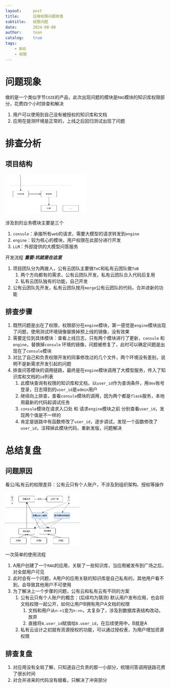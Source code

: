 ```yaml
---
layout:     post
title:      应用权限问题排查
subtitle:   权限问题
date:       2024-08-08
author:     toan
catalog:	true
tags:
    - BUG
    - 权限
---
```




# 问题现象

做的是一个类似字节`COZE`的产品，此次出现问题的模块是`RAG`模块的知识库权限部分，花费四个小时排查和解决

1. 用户可以使用到自己没有被授权的知识库和文档
2. 应用在提测环境是正常的，上线之后回归测试出现了问题

# 排查分析

## 项目结构

<img src="https://github.com/toanwang/toanwang.github.io/raw/master/img/image-20240808%E4%B8%8A%E5%8D%8890609708.png" alt="image-20240808上午90609708" style="zoom:50%;" />

涉及到的业务模块主要是三个

1. `consule`：承接所有`web`的请求，需要大模型的请求转发到`engine`
2. `engine`：较为核心的模块，用户权限在此部分进行开发
3. `LLM`：外部提供的大模型问答服务



开发流程 ***重要:坑就是在这里***

1. 项目团队分为两拨人，公有云团队主要做`ToC`和私有云团队做`ToB`
   1. 两个方向都有的需求，公有云团队开发，私有云团队合入代码后复用
   2. 私有云团队独有的功能，自己开发
2. 公有云团队先开发，私有云团队按月`merge`公有云团队的代码，合并进新的功能

## 排查步骤

1. 既然问题是出在了权限，权限部分在`engine`模块，第一感觉是`engine`模块出现了问题，使用测试环境镜像替换掉预上线的镜像，没有效果
2. 需要定位到具体模块：查看上线日志，只有两个模块进行了更新，`consule` 和 `engine`，替换掉`consule` 环境的镜像，问题被修复了，此时可以确定问题是出现在了`consule`模块
3. 对比了自己和负责权限开发的同事修改过的几个文件，两个环境没有差别，说明不是新需求开发引起的问题
4. 排查问答模块的调用链路，最终是在`engine`模块调用了大模型服务，传入了知识库和文档的`id`列表
   1. 此模块查询有权限的知识库和文档，以`user_id`作为查询条件，用`dev`账号登录，日志得到的`user_id`是`admin`用户
   2. 继续向上排查，查看`consule`模块的调用，因为两个都是`flask`服务，本地用最新的代码起调试任务
   3. `consule`模块在请求入口处 和 请求`engine`模块之前 分别查看`user_id`，发现两个值是不一样的
   4. 肯定是链路中有函数修改了`user_id`，逐步调试，发现一个函数修改了`user_id`，注释掉此模块代码，重新发版，问题解决

# 总结复盘

## 问题原因

看公/私有云的权限差异：公有云只有个人账户，不涉及到组织架构、授权等操作

<img src="https://github.com/toanwang/toanwang.github.io/raw/master/img/image-20240808上午94429088.png" alt="image-20240808上午94429088" style="zoom: 50%;" />

一次简单的使用流程

1. A用户创建了一个`RAG`的应用，关联了一些知识库，当应用被发布到广场之后，对全部用户可见
2. 此时会有一个问题，A用户的应用关联的知识库是自己私有的，其他用户看不到，会导致其他用户不可使用
3. 为了解决上一个步骤的问题，公有云和私有云有不同的方案
   1. 公有云只有个人账户的概念：(后续均为猜测) 默认用户发布应用，也会将文档权限一起公开，如何让用户B拥有用户A文档的权限
      1. 文档和用户从`n->1`变为`n->n`，太复杂了，涉及到数据库表结构改动，放弃
      2. 直接将`A.user_id`赋值给`B.user_id`，在后续使用中，B就是A
   2. 私有云设计之初就有资源授权的功能，可以通过授权表，为用户增加资源权限

## 排查复盘

1. 对应用没有全局了解，只知道自己负责的那一小部分，梳理问答调用链路花费了很长时间
2. 对合并进来的代码没有细看，只解决了冲突部分
